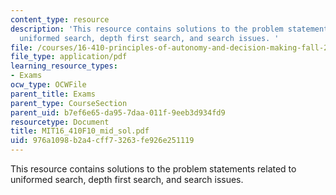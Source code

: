 ```yaml
---
content_type: resource
description: 'This resource contains solutions to the problem statements related to
  uniformed search, depth first search, and search issues. '
file: /courses/16-410-principles-of-autonomy-and-decision-making-fall-2010/976a1098b2a4cff73263fe926e251119_MIT16_410F10_mid_sol.pdf
file_type: application/pdf
learning_resource_types:
- Exams
ocw_type: OCWFile
parent_title: Exams
parent_type: CourseSection
parent_uid: b7ef6e65-da95-7daa-011f-9eeb3d934fd9
resourcetype: Document
title: MIT16_410F10_mid_sol.pdf
uid: 976a1098-b2a4-cff7-3263-fe926e251119
---
```

This resource contains solutions to the problem statements related to uniformed search, depth first search, and search issues. 

